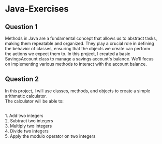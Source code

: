 # Java-Exercises
## Question 1
Methods in Java are a fundamental concept that allows us to abstract tasks, making them repeatable and organized. They play a crucial role in defining the behavior of classes, ensuring that the objects we create can perform the actions we expect them to. 
In this project, I created a basic SavingsAccount class to manage a savings account's balance. We'll focus on implementing various methods to interact with the account balance.

## Question 2
In this project, I will use classes, methods, and objects to create a simple arithmetic calculator. <br>
The calculator will be able to:

<br> 1. Add two integers
<br> 2. Subtract two integers
<br> 3. Multiply two integers
<br> 4. Divide two integers
<br> 5. Apply the modulo operator on two integers
